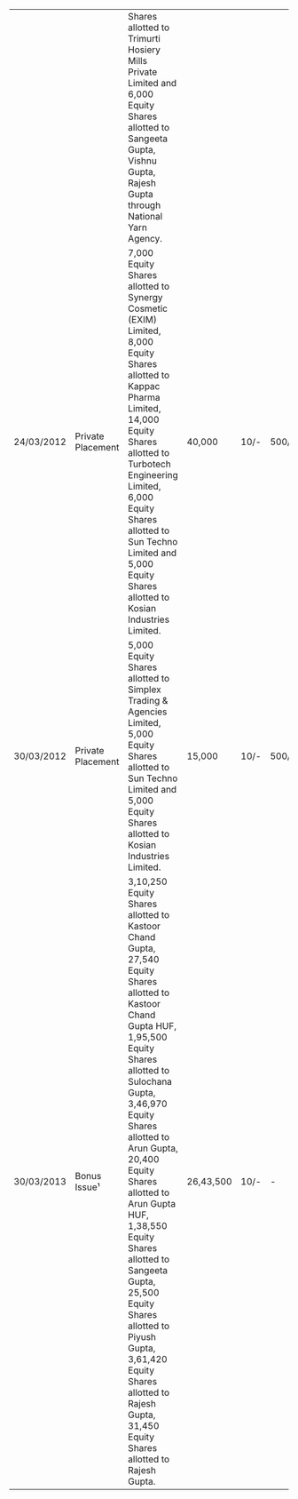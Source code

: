 <table><tr><td></td><td></td><td>Shares allotted to Trimurti Hosiery Mills Private Limited and 6,000 Equity Shares allotted to Sangeeta Gupta, Vishnu Gupta, Rajesh Gupta through National Yarn Agency.</td><td></td><td></td><td></td><td></td><td></td></tr><tr><td>24/03/2012</td><td>Private Placement</td><td>7,000 Equity Shares allotted to Synergy Cosmetic (EXIM) Limited, 8,000 Equity Shares allotted to Kappac Pharma Limited, 14,000 Equity Shares allotted to Turbotech Engineering Limited, 6,000 Equity Shares allotted to Sun Techno Limited and 5,000 Equity Shares allotted to Kosian Industries Limited.</td><td>40,000</td><td>10/-</td><td>500/-</td><td>Cash</td><td>15,40,000</td></tr><tr><td>30/03/2012</td><td>Private Placement</td><td>5,000 Equity Shares allotted to Simplex Trading & Agencies Limited, 5,000 Equity Shares allotted to Sun Techno Limited and 5,000 Equity Shares allotted to Kosian Industries Limited.</td><td>15,000</td><td>10/-</td><td>500/-</td><td>Cash</td><td>15,55,000</td></tr><tr><td>30/03/2013</td><td>Bonus Issue¹</td><td>3,10,250 Equity Shares allotted to Kastoor Chand Gupta, 27,540 Equity Shares allotted to Kastoor Chand Gupta HUF, 1,95,500 Equity Shares allotted to Sulochana Gupta, 3,46,970 Equity Shares allotted to Arun Gupta, 20,400 Equity Shares allotted to Arun Gupta HUF, 1,38,550 Equity Shares allotted to Sangeeta Gupta, 25,500 Equity Shares allotted to Piyush Gupta, 3,61,420 Equity Shares allotted to Rajesh Gupta, 31,450 Equity Shares allotted to Rajesh Gupta.</td><td>26,43,500</td><td>10/-</td><td>-</td><td>Non-Cash</td><td>41,98,500</td></tr></table>